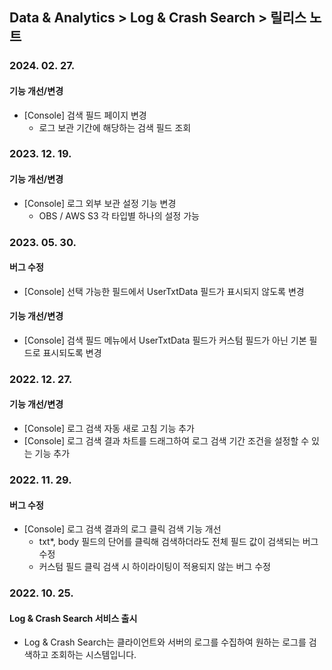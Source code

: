 ## Data & Analytics > Log & Crash Search > 릴리스 노트

### 2024. 02. 27.
#### 기능 개선/변경
* [Console] 검색 필드 페이지 변경
  * 로그 보관 기간에 해당하는 검색 필드 조회

### 2023. 12. 19.
#### 기능 개선/변경
* [Console] 로그 외부 보관 설정 기능 변경
  * OBS / AWS S3 각 타입별 하나의 설정 가능

### 2023. 05. 30.
#### 버그 수정
* [Console] 선택 가능한 필드에서 UserTxtData 필드가 표시되지 않도록 변경
#### 기능 개선/변경
* [Console] 검색 필드 메뉴에서 UserTxtData 필드가 커스텀 필드가 아닌 기본 필드로 표시되도록 변경

### 2022. 12. 27.
#### 기능 개선/변경
* [Console] 로그 검색 자동 새로 고침 기능 추가
* [Console] 로그 검색 결과 차트를 드래그하여 로그 검색 기간 조건을 설정할 수 있는 기능 추가

### 2022. 11. 29.
#### 버그 수정
* [Console] 로그 검색 결과의 로그 클릭 검색 기능 개선
    * txt*, body 필드의 단어를 클릭해 검색하더라도 전체 필드 값이 검색되는 버그 수정
    * 커스텀 필드 클릭 검색 시 하이라이팅이 적용되지 않는 버그 수정

### 2022. 10. 25.
#### Log & Crash Search 서비스 출시
* Log & Crash Search는 클라이언트와 서버의 로그를 수집하여 원하는 로그를 검색하고 조회하는 시스템입니다. 